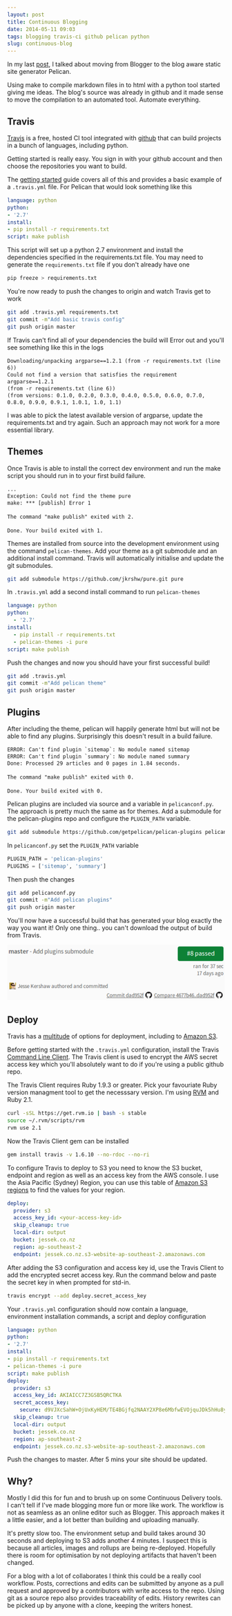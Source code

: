 ```yaml
---
layout: post
title: Continuous Blogging
date: 2014-05-11 09:03
tags: blogging travis-ci github pelican python
slug: continuous-blog
---
```


In my last [post](http://jessek.co.nz/2014/05/pelican-static-blog.html), I talked about moving from Blogger to the blog aware static site generator Pelican.

Using make to compile markdown files in to html with a python tool started giving me ideas. The blog's source was already in github and it made sense to move the compilation to an automated tool. Automate everything.

<!-- PELICAN_END_SUMMARY -->

Travis
------

[Travis](https://travis-ci.org/) is a free, hosted CI tool integrated with [github](https://github.com/) that can build projects in a bunch of languages, including python.

Getting started is really easy. You sign in with your github account and then choose the repositories you want to build.

The [getting started](http://docs.travis-ci.com/user/getting-started/) guide covers all of this and provides a basic example of a ```.travis.yml``` file. For Pelican that would look something like this

```yaml
language: python
python:
- '2.7'
install:
- pip install -r requirements.txt
script: make publish
```

This script will set up a python 2.7 environment and install the dependencies specified in the requirements.txt file. You may need to generate the ```requirements.txt``` file if you don't already have one

```bash
pip freeze > requirements.txt
```

You're now ready to push the changes to origin and watch Travis get to work

```bash
git add .travis.yml requirements.txt
git commit -m"Add basic travis config"
git push origin master
```

If Travis can't find all of your dependencies the build will Error out and you'll see something like this in the logs

```
Downloading/unpacking argparse==1.2.1 (from -r requirements.txt (line 6))
Could not find a version that satisfies the requirement argparse==1.2.1 
(from -r requirements.txt (line 6)) 
(from versions: 0.1.0, 0.2.0, 0.3.0, 0.4.0, 0.5.0, 0.6.0, 0.7.0, 0.8.0, 0.9.0, 0.9.1, 1.0.1, 1.0, 1.1)
```

I was able to pick the latest available version of argparse, update the requirements.txt and try again. Such an approach may not work for a more essential library.

Themes
------

Once Travis is able to install the correct dev environment and run the make script you should run in to your first build failure.

```
...
Exception: Could not find the theme pure
make: *** [publish] Error 1

The command "make publish" exited with 2.

Done. Your build exited with 1.
```

Themes are installed from source into the development environment using the command ```pelican-themes```. Add your theme as a git submodule and an additional install command. Travis will automatically initialise and update the git submodules. 

```bash
git add submodule https://github.com/jkrshw/pure.git pure
```

In ```.travis.yml``` add a second install command to run ```pelican-themes```

```yaml
language: python
python:
  - '2.7'
install:
  - pip install -r requirements.txt
  - pelican-themes -i pure
script: make publish
```

Push the changes and now you should have your first successful build!

```bash
git add .travis.yml
git commit -m"Add pelican theme"
git push origin master
```

Plugins
-------

After including the theme, pelican will happily generate html but will not be able to find any plugins. Surprisingly this doesn't result in a build failure.

```
ERROR: Can't find plugin `sitemap`: No module named sitemap
ERROR: Can't find plugin `summary`: No module named summary
Done: Processed 29 articles and 0 pages in 1.84 seconds.

The command "make publish" exited with 0.

Done. Your build exited with 0.
```

Pelican plugins are included via source and a variable in ```pelicanconf.py```. The approach is pretty much the same as for themes. Add a submodule for the pelican-plugins repo and configure the ```PLUGIN_PATH``` variable.

```bash
git add submodule https://github.com/getpelican/pelican-plugins pelican-plugins
```

In ```pelicanconf.py``` set the ```PLUGIN_PATH``` variable

```python
PLUGIN_PATH = 'pelican-plugins'
PLUGINS = ['sitemap', 'summary']
```

Then push the changes

```bash
git add pelicanconf.py
git commit -m"Add pelican plugins"
git push origin master
```

You'll now have a successful build that has generated your blog exactly the way you want it! Only one thing.. you can't download the output of build from Travis.

![Travis Passed](/images/travis-passed.png)

Deploy
------

Travis has a [multitude](http://docs.travis-ci.com/user/deployment/) of options for deployment, including to [Amazon S3](http://docs.travis-ci.com/user/deployment/s3/). 

Before getting started with the ```.travis.yml``` configuration, install the Travis [Command Line Client](https://github.com/travis-ci/travis.rb#readme). The Travis client is used to encrypt the AWS secret access key which you'll absolutely want to do if you're using a public github repo.

The Travis Client requires Ruby 1.9.3 or greater. Pick your favouriate Ruby version managment tool to get the necesssary version. I'm using [RVM](http://rvm.io/rvm/install) and Ruby 2.1.

```bash
curl -sSL https://get.rvm.io | bash -s stable
source ~/.rvm/scripts/rvm
rvm use 2.1
```

Now the Travis Client gem can be installed

```bash
gem install travis -v 1.6.10 --no-rdoc --no-ri
```

To configure Travis to deploy to S3 you need to know the S3 bucket, endpoint and region as well as an access key from the AWS console. I use the Asia Pacific (Sydney) Region, you can use this table of [Amazon S3 regions](http://docs.aws.amazon.com/general/latest/gr/rande.html#s3_region) to find the values for your region.

```yaml
deploy:
  provider: s3
  access_key_id: <your-access-key-id>
  skip_cleanup: true
  local-dir: output
  bucket: jessek.co.nz
  region: ap-southeast-2
  endpoint: jessek.co.nz.s3-website-ap-southeast-2.amazonaws.com
```

After adding the S3 configuration and access key id, use the Travis Client to add the encrypted secret access key. Run the command below and paste the secret key in when prompted for std-in.

```bash
travis encrypt --add deploy.secret_access_key
```

Your ```.travis.yml``` configuration should now contain a language, environment installation commands, a script and deploy configuration

```yaml
language: python
python:
- '2.7'
install:
- pip install -r requirements.txt
- pelican-themes -i pure
script: make publish
deploy:
  provider: s3
  access_key_id: AKIAICC7Z3GSB5QRCTKA
  secret_access_key:
    secure: d9VJXcSahW+OjUxKyHEM/TE4BGjfq2NAAY2XP8e6MbfwEVOjquJDk5hHu8y8Mjh2UHP2AWMPhUmaSEluWoTc3Vc85FcKegLwj5VB3iF0UH8ykM3pBLdptpc63oFFuKo3BeyU1tWdGj0iHK557MMvhUWc6og27pcrLQo340qsgD0=
  skip_cleanup: true
  local-dir: output
  bucket: jessek.co.nz
  region: ap-southeast-2
  endpoint: jessek.co.nz.s3-website-ap-southeast-2.amazonaws.com
```

Push the changes to master. After 5 mins your site should be updated.

Why?
----

Mostly I did this for fun and to brush up on some Continuous Delivery tools. I can't tell if I've made blogging more fun or more like work. The workflow is not as seamless as an online editor such as Blogger. This approach makes it a little easier, and a lot better than building and uploading manually.

It's pretty slow too. The environment setup and build takes around 30 seconds and deploying to S3 adds another 4 minutes. I suspect this is because all articles, images and rollups are being re-deployed. Hopefully there is room for optimisation by not deploying artifacts that haven't been changed.

For a blog with a lot of collaborates I think this could be a really cool workflow. Posts, corrections and edits can be submitted by anyone as a pull request and approved by a contributors with write access to the repo. Using git as a source repo also provides traceability of edits. History rewrites can be picked up by anyone with a clone, keeping the writers honest.